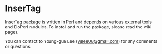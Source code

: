 # InserTag
InserTag package is written in Perl and depends on various external tools and BioPerl modules. 
To install and run the package, please read the wiki pages. 

You can contact to Young-gun Lee (yglee08@gmail.com) for any comments or questions. 
